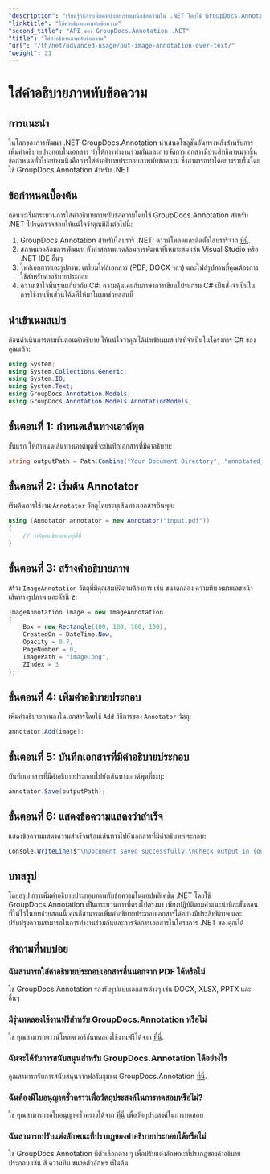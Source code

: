 ```yaml
---
"description": "เรียนรู้วิธีการเพิ่มคำอธิบายภาพเหนือข้อความใน .NET โดยใช้ GroupDocs.Annotation เพื่อการจัดการเอกสารและการทำงานร่วมกันอย่างมีประสิทธิภาพ"
"linktitle": "ใส่คำอธิบายภาพทับข้อความ"
"second_title": "API ของ GroupDocs.Annotation .NET"
"title": "ใส่คำอธิบายภาพทับข้อความ"
"url": "/th/net/advanced-usage/put-image-annotation-over-text/"
"weight": 21
---
```


# ใส่คำอธิบายภาพทับข้อความ

## การแนะนำ
ในโลกของการพัฒนา .NET GroupDocs.Annotation นำเสนอโซลูชันอันทรงพลังสำหรับการเพิ่มคำอธิบายประกอบในเอกสาร ทำให้การทำงานร่วมกันและการจัดการเอกสารมีประสิทธิภาพมากขึ้น ข้อกำหนดทั่วไปอย่างหนึ่งคือการใส่คำอธิบายประกอบภาพทับข้อความ ซึ่งสามารถทำได้อย่างราบรื่นโดยใช้ GroupDocs.Annotation สำหรับ .NET
## ข้อกำหนดเบื้องต้น
ก่อนจะเริ่มกระบวนการใส่คำอธิบายภาพทับข้อความโดยใช้ GroupDocs.Annotation สำหรับ .NET โปรดตรวจสอบให้แน่ใจว่าคุณมีสิ่งต่อไปนี้:
1. GroupDocs.Annotation สำหรับไลบรารี .NET: ดาวน์โหลดและติดตั้งไลบรารีจาก [ที่นี่](https://releases-groupdocs.com/annotation/net/).
2. สภาพแวดล้อมการพัฒนา: ตั้งค่าสภาพแวดล้อมการพัฒนาที่เหมาะสม เช่น Visual Studio หรือ .NET IDE อื่นๆ
3. ไฟล์เอกสารและรูปภาพ: เตรียมไฟล์เอกสาร (PDF, DOCX ฯลฯ) และไฟล์รูปภาพที่คุณต้องการใช้สำหรับคำอธิบายประกอบ
4. ความเข้าใจพื้นฐานเกี่ยวกับ C#: ความคุ้นเคยกับภาษาการเขียนโปรแกรม C# เป็นสิ่งจำเป็นในการใช้งานชิ้นส่วนโค้ดที่ให้มาในบทช่วยสอนนี้

## นำเข้าเนมสเปซ
ก่อนดำเนินการตามขั้นตอนคำอธิบาย ให้แน่ใจว่าคุณได้นำเข้าเนมสเปซที่จำเป็นในโครงการ C# ของคุณแล้ว:
```csharp
using System;
using System.Collections.Generic;
using System.IO;
using System.Text;
using GroupDocs.Annotation.Models;
using GroupDocs.Annotation.Models.AnnotationModels;
```
## ขั้นตอนที่ 1: กำหนดเส้นทางเอาต์พุต
ขั้นแรก ให้กำหนดเส้นทางเอาต์พุตที่จะบันทึกเอกสารที่มีคำอธิบาย:
```csharp
string outputPath = Path.Combine("Your Document Directory", "annotated_document.pdf");
```
## ขั้นตอนที่ 2: เริ่มต้น Annotator
เริ่มต้นการใช้งาน `Annotator` วัตถุโดยระบุเส้นทางเอกสารอินพุต:
```csharp
using (Annotator annotator = new Annotator("input.pdf"))
{
    // รหัสคำอธิบายจะอยู่ที่นี่
}
```
## ขั้นตอนที่ 3: สร้างคำอธิบายภาพ
สร้าง `ImageAnnotation` วัตถุที่มีคุณสมบัติตามต้องการ เช่น ขนาดกล่อง ความทึบ หมายเลขหน้า เส้นทางรูปภาพ และดัชนี z:
```csharp
ImageAnnotation image = new ImageAnnotation
{
    Box = new Rectangle(100, 100, 100, 100),
    CreatedOn = DateTime.Now,
    Opacity = 0.7,
    PageNumber = 0,
    ImagePath = "image.png",
    ZIndex = 3
};
```
## ขั้นตอนที่ 4: เพิ่มคำอธิบายประกอบ
เพิ่มคำอธิบายภาพลงในเอกสารโดยใช้ `Add` วิธีการของ `Annotator` วัตถุ:
```csharp
annotator.Add(image);
```
## ขั้นตอนที่ 5: บันทึกเอกสารที่มีคำอธิบายประกอบ
บันทึกเอกสารที่มีคำอธิบายประกอบไปยังเส้นทางเอาต์พุตที่ระบุ:
```csharp
annotator.Save(outputPath);
```
## ขั้นตอนที่ 6: แสดงข้อความแสดงว่าสำเร็จ
แสดงข้อความแสดงความสำเร็จพร้อมเส้นทางไปยังเอกสารที่มีคำอธิบายประกอบ:
```csharp
Console.WriteLine($"\nDocument saved successfully.\nCheck output in {outputPath}.");
```

## บทสรุป
โดยสรุป การเพิ่มคำอธิบายประกอบภาพทับข้อความในแอปพลิเคชัน .NET โดยใช้ GroupDocs.Annotation เป็นกระบวนการที่ตรงไปตรงมา เพียงปฏิบัติตามคำแนะนำทีละขั้นตอนที่ให้ไว้ในบทช่วยสอนนี้ คุณก็สามารถเพิ่มคำอธิบายประกอบเอกสารได้อย่างมีประสิทธิภาพ และปรับปรุงความสามารถในการทำงานร่วมกันและการจัดการเอกสารในโครงการ .NET ของคุณได้
## คำถามที่พบบ่อย
### ฉันสามารถใส่คำอธิบายประกอบเอกสารอื่นนอกจาก PDF ได้หรือไม่
ใช่ GroupDocs.Annotation รองรับรูปแบบเอกสารต่างๆ เช่น DOCX, XLSX, PPTX และอื่นๆ
### มีรุ่นทดลองใช้งานฟรีสำหรับ GroupDocs.Annotation หรือไม่
ใช่ คุณสามารถดาวน์โหลดเวอร์ชันทดลองใช้งานฟรีได้จาก [ที่นี่](https://releases-groupdocs.com/).
### ฉันจะได้รับการสนับสนุนสำหรับ GroupDocs.Annotation ได้อย่างไร
คุณสามารถรับการสนับสนุนจากฟอรัมชุมชน GroupDocs.Annotation [ที่นี่](https://forum-groupdocs.com/c/annotation/10).
### ฉันต้องมีใบอนุญาตชั่วคราวเพื่อวัตถุประสงค์ในการทดสอบหรือไม่?
ใช่ คุณสามารถขอใบอนุญาตชั่วคราวได้จาก [ที่นี่](https://purchase.groupdocs.com/temporary-license/) เพื่อวัตถุประสงค์ในการทดสอบ
### ฉันสามารถปรับแต่งลักษณะที่ปรากฏของคำอธิบายประกอบได้หรือไม่
ใช่ GroupDocs.Annotation มีตัวเลือกต่าง ๆ เพื่อปรับแต่งลักษณะที่ปรากฏของคำอธิบายประกอบ เช่น สี ความทึบ ขนาดตัวอักษร เป็นต้น